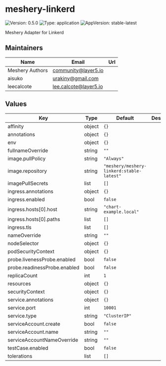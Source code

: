 # meshery-linkerd

![Version: 0.5.0](https://img.shields.io/badge/Version-0.5.0-informational?style=flat-square) ![Type: application](https://img.shields.io/badge/Type-application-informational?style=flat-square) ![AppVersion: stable-latest](https://img.shields.io/badge/AppVersion-stable--latest-informational?style=flat-square)

Meshery Adapter for Linkerd

## Maintainers

| Name            | Email                   | Url |
| --------------- | ----------------------- | --- |
| Meshery Authors | <community@layer5.io>   |     |
| aisuko          | <urakiny@gmail.com>     |     |
| leecalcote      | <lee.calcote@layer5.io> |     |

## Values

| Key                          | Type   | Default                                   | Description |
| ---------------------------- | ------ | ----------------------------------------- | ----------- |
| affinity                     | object | `{}`                                      |             |
| annotations                  | object | `{}`                                      |             |
| env                          | object | `{}`                                      |             |
| fullnameOverride             | string | `""`                                      |             |
| image.pullPolicy             | string | `"Always"`                                |             |
| image.repository             | string | `"meshery/meshery-linkerd:stable-latest"` |             |
| imagePullSecrets             | list   | `[]`                                      |             |
| ingress.annotations          | object | `{}`                                      |             |
| ingress.enabled              | bool   | `false`                                   |             |
| ingress.hosts[0].host        | string | `"chart-example.local"`                   |             |
| ingress.hosts[0].paths       | list   | `[]`                                      |             |
| ingress.tls                  | list   | `[]`                                      |             |
| nameOverride                 | string | `""`                                      |             |
| nodeSelector                 | object | `{}`                                      |             |
| podSecurityContext           | object | `{}`                                      |             |
| probe.livenessProbe.enabled  | bool   | `false`                                   |             |
| probe.readinessProbe.enabled | bool   | `false`                                   |             |
| replicaCount                 | int    | `1`                                       |             |
| resources                    | object | `{}`                                      |             |
| securityContext              | object | `{}`                                      |             |
| service.annotations          | object | `{}`                                      |             |
| service.port                 | int    | `10001`                                   |             |
| service.type                 | string | `"ClusterIP"`                             |             |
| serviceAccount.create        | bool   | `false`                                   |             |
| serviceAccount.name          | string | `""`                                      |             |
| serviceAccountNameOverride   | string | `""`                                      |             |
| testCase.enabled             | bool   | `false`                                   |             |
| tolerations                  | list   | `[]`                                      |             |
